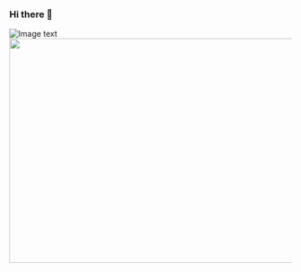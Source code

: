 ### Hi there 👋

<!--
**ifdotcom/ifdotcom** is a ✨ _special_ ✨ repository because its `README.md` (this file) appears on your GitHub profile.

Here are some ideas to get you started:

- 🔭 I’m currently working on ...
- 🌱 I’m currently learning ...
- 👯 I’m looking to collaborate on ...
- 🤔 I’m looking for help with ...
- 💬 Ask me about ...
- 📫 How to reach me: ...
- 😄 Pronouns: ...
- ⚡ Fun fact: ...
-->
![Image text](https://github.com/zzuljs/CppLearning/blob/master/CppLearning/raw/master/Itachi.jpg)
<img align="right" width="800" height="400" src="https://github.com/ifdotcom/ifdotcom/blob/main/ilustraci%C3%B3n-if%404x.png">
